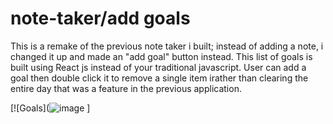 # note-taker/add goals
This is a remake of the previous note taker i built; instead of adding a note, i changed it up and made an "add goal" button instead. This list of goals  is built using React js instead of your traditional javascript. User can add a goal then double click it to remove a single item irather than clearing the entire day that was a feature in the previous application.



[![Goals](![image](https://user-images.githubusercontent.com/97990379/185046926-2171ac6b-a7c8-47ba-af8d-ec938d5ed957.png)
]



